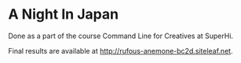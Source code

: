 # A Night In Japan

Done as a part of the course Command Line for Creatives at SuperHi.

Final results are available at http://rufous-anemone-bc2d.siteleaf.net.
